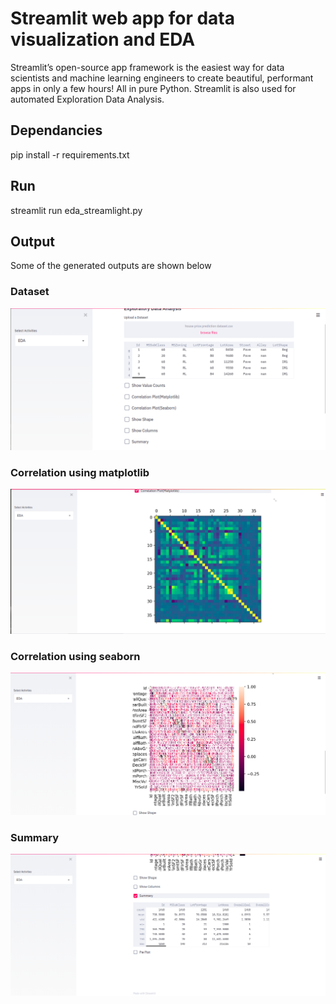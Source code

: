 # Streamlit web app for data visualization and EDA

Streamlit’s open-source app framework is the easiest way for data scientists and machine learning engineers to create beautiful, performant apps in only a few hours!  All in pure Python. Streamlit is also used for automated Exploration Data Analysis.

## Dependancies

pip install -r requirements.txt

## Run
streamlit run eda_streamlight.py

## Output

Some of the generated outputs are shown below

### Dataset
![Alt text](output/dataset.png?raw=true "Dataset")
### Correlation using matplotlib
![Alt text](output/correlation_matplotlib.png?raw=true "Correlation(matplotlib)")
### Correlation using seaborn
![Alt text](output/correlation_seaborn.png?raw=true "Correlation(seaborn)")
### Summary
![Alt text](output/summary.png?raw=true "Summary")

